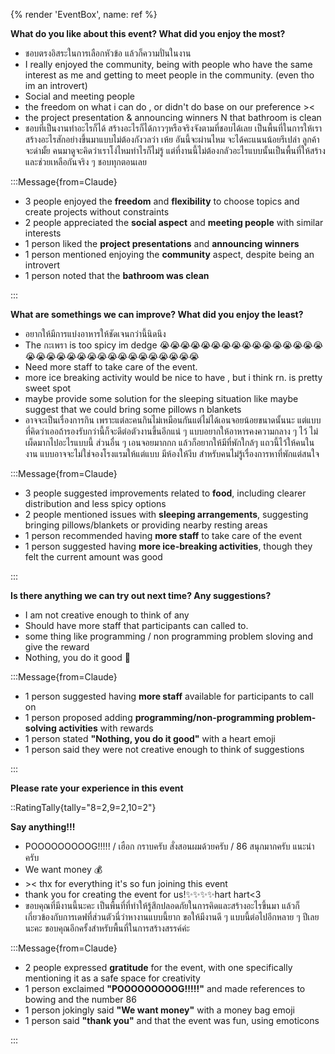 {% render 'EventBox', name: ref %}

**What do you like about this event? What did you enjoy the most?**

- ชอบตรงอิสระในการเลือกหัวข้อ แล้วก็ความปั่นในงาน
- I really enjoyed the community, being with people who have the same interest as me and getting to meet people in the community. (even tho im an introvert)
- Social and meeting people
- the freedom on what i can do , or didn't do base on our preference ><
- the project presentation & announcing winners N that bathroom is clean
- ชอบที่เป็นงานทำอะไรก็ได้ สร้างอะไรก็ได้กาวๆหรือจริงจังตามที่ชอบได้เลย เป็นพื้นที่ในการให้เราสร้างอะไรสักอย่างขึ้นมาแบบไม่ต้องกังวลว่า เห้ย อันนี้จะผ่านไหม จะได้คะแนนน้อยรึเปล่า ลูกค้าจะด่ามั้ย คนมาดูจะคิดว่าเราโง่ไหมทำไรก็ไม่รู้ แต่ที่งานนี้ไม่ต้องกลัวอะไรแบบนั้นเป็นพื้นที่ให้สร้างและช่วยเหลือกันจริง ๆ ชอบทุกตอนเลย

:::Message{from=Claude}

- 3 people enjoyed the **freedom** and **flexibility** to choose topics and create projects without constraints
- 2 people appreciated the **social aspect** and **meeting people** with similar interests
- 1 person liked the **project presentations** and **announcing winners**
- 1 person mentioned enjoying the **community** aspect, despite being an introvert
- 1 person noted that the **bathroom was clean**

:::

**What are somethings we can improve? What did you enjoy the least?**

- อยากให้มีการแบ่งอาหารให้ชัดเจนกว่านี้นิดนึง
- The กะเพรา is too spicy im dedge 😭😭😭😭😭😭😭😭😭😭😭😭😭😭😭😭😭😭😭😭😭😭😭😭😭😭😭😭😭😭😭😭😭
- Need more staff to take care of the event.
- more ice breaking activity would be nice to have , but i think rn. is pretty sweet spot
- maybe provide some solution for the sleeping situation like maybe suggest that we could bring some pillows n blankets
- อาจจะเป็นเรื่องการกิน เพราะแต่ละคนกินไม่เหมือนกันแต่ไม่ได้เอนจอยน้อยขนาดนั้นนะ แต่แบบที่คิดว่าเออถ้ารองรับกว่านี้ก็จะดีต่อตัวงานขึ้นอีกแน่ ๆ แบบอยากให้อาหารคงความกลาง ๆ ไว้ ไม่เผ็ดมากไปอะไรแบบนี้ ส่วนอื่น ๆ เอนจอยมากกก แล้วก็อยากให้มีที่พักใกล้ๆ แถวนี้ไว้ให้คนในงาน แบบอาจจะไม่ใช่จองโรงแรมให้แต่แบบ มีห้องให้งีบ สำหรับคนไม่รู้เรื่องการหาที่พักแต่สนใจ

:::Message{from=Claude}

- 3 people suggested improvements related to **food**, including clearer distribution and less spicy options
- 2 people mentioned issues with **sleeping arrangements**, suggesting bringing pillows/blankets or providing nearby resting areas
- 1 person recommended having **more staff** to take care of the event
- 1 person suggested having **more ice-breaking activities**, though they felt the current amount was good

:::

**Is there anything we can try out next time? Any suggestions?**

- I am not creative enough to think of any
- Should have more staff that participants can called to.
- some thing like programming / non programming problem sloving and give the reward
- Nothing, you do it good 🥰

:::Message{from=Claude}

- 1 person suggested having **more staff** available for participants to call on
- 1 person proposed adding **programming/non-programming problem-solving activities** with rewards
- 1 person stated **"Nothing, you do it good"** with a heart emoji
- 1 person said they were not creative enough to think of suggestions

:::

**Please rate your experience in this event**

::RatingTally{tally="8=2,9=2,10=2"}

**Say anything!!!**

- POOOOOOOOOG!!!!! / เฮือก กราบครับ สั่งสอนผมด้วยครับ / 86 สนุกมากครับ แนะนำครับ
- We want money 💰
- \>< thx for everything it's so fun joining this event
- thank you for creating the event for us!✨✨✨✨hart hart<3
- ขอบคุณที่มีงานนี้นะคะ เป็นพื้นที่ที่ทำให้รู้สึกปลอดภัยในการคิดและสร้างอะไรขึ้นมา แล้วก็เกี่ยวข้องกับการเดฟที่ส่วนตัวนี่ว่าหางานแบบนี้ยาก ขอให้มีงานดี ๆ แบบนี้ต่อไปอีกหลาย ๆ ปีเลยนะคะ ขอบคุณอีกครั้งสำหรับพื้นที่ในการสร้างสรรค์ค่ะ

:::Message{from=Claude}

- 2 people expressed **gratitude** for the event, with one specifically mentioning it as a safe space for creativity
- 1 person exclaimed **"POOOOOOOOOG!!!!!"** and made references to bowing and the number 86
- 1 person jokingly said **"We want money"** with a money bag emoji
- 1 person said **"thank you"** and that the event was fun, using emoticons

:::
